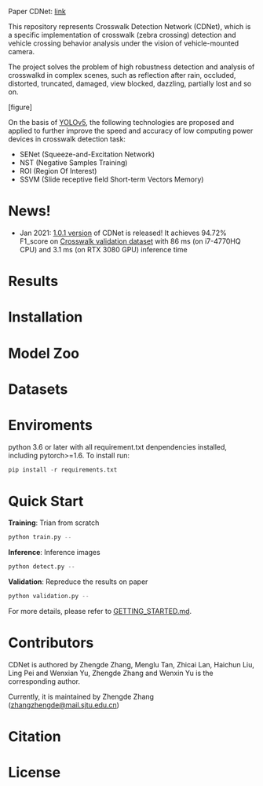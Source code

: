 Paper CDNet: [link](link)

This repository represents Crosswalk Detection Network (CDNet), which is a specific implementation of crosswalk (zebra crossing) detection and vehicle crossing behavior analysis under the vision of vehicle-mounted camera. 

The project solves the problem of high robustness detection and analysis of crosswalkd in complex scenes, such as reflection after rain, occluded, distorted, truncated, damaged, view blocked, dazzling, partially lost and so on.

[figure]


On the basis of [YOLOv5](https://github.com/ultralytics/yolov5), the following technologies are proposed and applied to further improve the speed and accuracy of low computing power devices in crosswalk detection task:

+ SENet (Squeeze-and-Excitation Network)
+ NST (Negative Samples Training)
+ ROI (Region Of Interest)
+ SSVM (Slide receptive field Short-term Vectors Memory)

# News!
+ Jan 2021: [1.0.1 version]() of CDNet is released! It achieves 94.72% F1_score on [Crosswalk validation dataset]() with 86 ms (on i7-4770HQ CPU) and 3.1 ms (on RTX 3080 GPU) inference time

# Results


# Installation


# Model Zoo


# Datasets


# Enviroments
python 3.6 or later with all requirement.txt denpendencies installed, including pytorch>=1.6. To install run:
```python
pip install -r requirements.txt
```
# Quick Start
**Training**: Trian from scratch
```python
python train.py --
```
**Inference**: Inference images
```python
python detect.py --
```
**Validation**: Repreduce the results on paper
```python
python validation.py --
```

For more details, please refer to [GETTING_STARTED.md]().


# Contributors
CDNet is authored by Zhengde Zhang, Menglu Tan, Zhicai Lan, Haichun Liu, Ling Pei and Wenxian Yu, Zhengde Zhang and Wenxin Yu is the corresponding author.

Currently, it is maintained by Zhengde Zhang (zhangzhengde@mail.sjtu.edu.cn)

# Citation


# License





